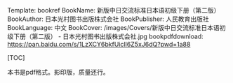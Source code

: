Template: bookref
BookName: 新版中日交流标准日本语初级下册（第二版）
BookAuthor: 日本光村图书出版株式会社
BookPublisher: 人民教育出版社
BookLanguage: 中文
BookCover: /images/Covers/新版中日交流标准日本语初级下册（第二版） - 日本光村图书出版株式会社.jpg
bookpdfdownload: https://pan.baidu.com/s/1LzXCY6bkfUiclI6Z5xJ6dQ?pwd=1a88



[TOC]

本书是pdf格式。影印版，质量还行。